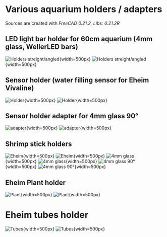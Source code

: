 # Various aquarium holders / adapters
Sources are created with *FreeCAD 0.21.2, Libs: 0.21.2R*

## LED light bar holder for 60cm aquarium (4mm glass, WellerLED bars)
![Holders streight/angled](img/light_holders.png){width=500px}
![Holders streight/angled](img/light_holders.jpg){width=500px}

## Sensor holder (water filling sensor for Eheim Vivaline)
![Holder](img/sensor_holder.png){width=500px}
![Holder](img/sensor_holder.jpg){width=500px}

## Sensor holder adapter for 4mm glass 90°
![adapter](img/sensor_holder_adapter.png){width=500px}
![adapter](img/sensor_holder_adapter.jpg){width=500px}

## Shrimp stick holders
![Eheim](img/stick_holder.png){width=500px}
![Eheim](img/stick_holder.jpg){width=500px}
![4mm glass](img/stick_holder2.png){width=500px}
![4mm glass](img/stick_holder2.jpg){width=500px}
![4mm glass 90°](img/stick_holder3.png){width=500px}
![4mm glass 90°](img/stick_holder3.jpg){width=500px}

## Eheim Plant holder
![Plant](img/plant_holder.png){width=500px}
![Plant](img/plant_holder.jpg){width=500px}

# Eheim tubes holder
![Tubes](img/tubes_holder.png){width=500px}
![Tubes](img/tubes_holder.jpg){width=500px}